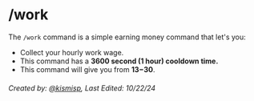 # /work

The `/work` command is a simple earning money command that let's you:
- Collect your hourly work wage.
- This command has a **3600 second (1 hour) cooldown time.**
- This command will give you from **$13-$30**.


###### Created by: [@kismisp](https://discordapp.com/users/1206865169846632450), Last Edited: 10/22/24
